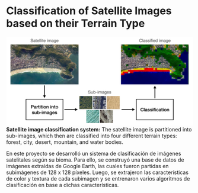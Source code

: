 # Classification of Satellite Images based on their Terrain Type

![teaser figure](images/teaser.png)
**Satellite image classification system:** The satellite image is partitioned into sub-images, which then are classified into four different terrain types: forest, city, desert, mountain, and water bodies.</p> 

En este proyecto se desarrolló un sistema de clasificación de imágenes satelitales según su bioma. Para ello, se construyó una base de datos de imágenes extraídas de Google Earth, las cuales fueron partidas en subimágenes de 128 x 128 píxeles. Luego, se extrajeron las características de color y textura de cada subimagen y se entrenaron varios algoritmos de clasificación en base a dichas características.